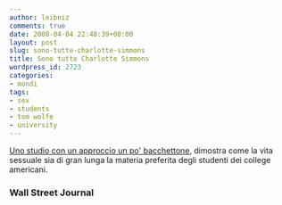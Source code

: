 ```yaml
---
author: leibniz
comments: true
date: 2008-04-04 22:48:39+00:00
layout: post
slug: sono-tutte-charlotte-simmons
title: Sono tutte Charlotte Simmons
wordpress_id: 2723
categories:
- mondi
tags:
- sex
- students
- tom wolfe
- university
---
```


[Uno studio con un approccio un po' bacchettone](http://online.wsj.com/article/SB120728447818789307.html?mod=rss_opinion_main), dimostra come la vita sessuale sia di gran lunga la materia preferita degli studenti dei college americani.


### Wall Street Journal
